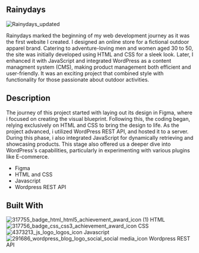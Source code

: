 ## Rainydays

![Rainydays_updated](https://github.com/Tinberg/Rainydays/assets/126072224/21d6b8b5-bd11-4822-8b90-066d7143d781)

Rainydays marked the beginning of my web development journey as it was the first website I created.  I designed an online store for a fictional outdoor apparel brand. Catering to adventure-loving men and women aged 30 to 50, the site was initially developed using HTML and CSS for a sleek look. Later, I enhanced it with JavaScript and integrated WordPress as a content managment system (CMS), making product management both efficient and user-friendly. It was an exciting project that combined style with functionality for those passionate about outdoor activities.


## Description
The journey of this project started with laying out its design in Figma, where i focused on creating the visual blueprint. Following this, the coding began, relying exclusively on HTML and CSS to bring the design to life. As the project advanced, i utilized WordPress REST API, and hosted it to a server. During this phase, i also integrated JavaScript for dynamically retrieving and showcasing products. This stage also offered us a deeper dive into WordPress's capabilities, particularly in experimenting with various plugins like E-commerce.

- Figma
- HTML and CSS
- Javascript
- Wordpress REST API


## Built With

![317755_badge_html_html5_achievement_award_icon (1)](https://github.com/Tinberg/Rainydays/assets/126072224/38fa6731-648a-4696-a360-2333939feb36) HTML ![317756_badge_css_css3_achievement_award_icon](https://github.com/Tinberg/Rainydays/assets/126072224/1f673d3c-9820-481f-9610-3d22010c8359) CSS
![4373213_js_logo_logos_icon](https://github.com/Tinberg/Rainydays/assets/126072224/d877fa5d-c0f7-4dd0-beab-cca0b7c02da5) Javascript ![291686_wordpress_blog_logo_social_social media_icon](https://github.com/Tinberg/Rainydays/assets/126072224/c6610c6e-c237-4f82-bd05-3b43c177c8c7) Wordpress REST API





